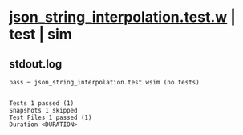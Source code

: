 # [json_string_interpolation.test.w](../../../../../examples/tests/valid/json_string_interpolation.test.w) | test | sim

## stdout.log
```log
pass ─ json_string_interpolation.test.wsim (no tests)
 
 
Tests 1 passed (1)
Snapshots 1 skipped
Test Files 1 passed (1)
Duration <DURATION>
```

